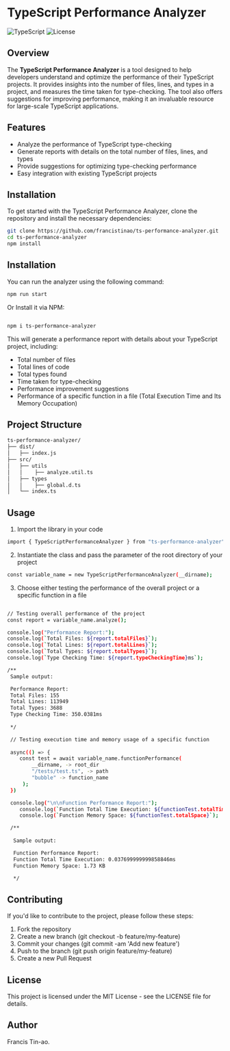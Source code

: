 # TypeScript Performance Analyzer

![TypeScript](https://img.shields.io/badge/TypeScript-4.0+-blue.svg)
![License](https://img.shields.io/badge/license-MIT-green.svg)

## Overview

The **TypeScript Performance Analyzer** is a tool designed to help developers understand and optimize the performance of their TypeScript projects. It provides insights into the number of files, lines, and types in a project, and measures the time taken for type-checking. The tool also offers suggestions for improving performance, making it an invaluable resource for large-scale TypeScript applications.

## Features

- Analyze the performance of TypeScript type-checking
- Generate reports with details on the total number of files, lines, and types
- Provide suggestions for optimizing type-checking performance
- Easy integration with existing TypeScript projects

## Installation

To get started with the TypeScript Performance Analyzer, clone the repository and install the necessary dependencies:

```bash
git clone https://github.com/francistinao/ts-performance-analyzer.git
cd ts-performance-analyzer
npm install
```
## Installation

You can run the analyzer using the following command:

```bash
npm run start
```

Or Install it via NPM:

```bash

npm i ts-performance-analyzer

```

This will generate a performance report with details about your TypeScript project, including:

- Total number of files
- Total lines of code
- Total types found
- Time taken for type-checking
- Performance improvement suggestions
- Performance of a specific function in a file (Total Execution Time and Its Memory Occupation)

## Project Structure

```bash
ts-performance-analyzer/
├── dist/
│   ├── index.js 
├── src/
│   ├── utils  
│   │    ├── analyze.util.ts    
│   ├── types
│   │    ├── global.d.ts           
│   └── index.ts            
```

## Usage

1. Import the library in your code

```bash
import { TypeScriptPerformanceAnalyzer } from "ts-performance-analyzer";
```

2. Instantiate the class and pass the parameter of the root directory of your project

```bash
const variable_name = new TypeScriptPerformanceAnalyzer(__dirname);
```

3. Choose either testing the performance of the overall project or a specific function in a file

```bash

// Testing overall performance of the project
const report = variable_name.analyze();

console.log("Performance Report:");
console.log(`Total Files: ${report.totalFiles}`);
console.log(`Total Lines: ${report.totalLines}`);
console.log(`Total Types: ${report.totalTypes}`);
console.log(`Type Checking Time: ${report.typeCheckingTime}ms`);

/**
 Sample output:

 Performance Report:
 Total Files: 155
 Total Lines: 113949
 Total Types: 3688
 Type Checking Time: 350.0381ms
 
 */

 // Testing execution time and memory usage of a specific function
 
 async(() => {
  	const test = await variable_name.functionPerformance(
		__dirname, -> root_dir
		"/tests/test.ts", -> path
		"bubble" -> function_name
	 );
 })

 console.log("\n\nFunction Performance Report:");
	console.log(`Function Total Time Execution: ${functionTest.totalTime}ms`);
	console.log(`Function Memory Space: ${functionTest.totalSpace}`);

 /**
 
  Sample output:

  Function Performance Report:
  Function Total Time Execution: 0.037699999999858846ms
  Function Memory Space: 1.73 KB

  */

```

## Contributing 

If you'd like to contribute to the project, please follow these steps:

1. Fork the repository
2. Create a new branch (git checkout -b feature/my-feature)
3. Commit your changes (git commit -am 'Add new feature')
4. Push to the branch (git push origin feature/my-feature)
5. Create a new Pull Request

## License

This project is licensed under the MIT License - see the LICENSE file for details.

## Author
Francis Tin-ao.

